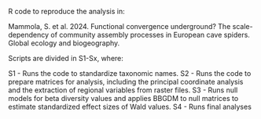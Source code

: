 R code to reproduce the analysis in:

Mammola, S. et al. 2024. Functional convergence underground? The scale-dependency of community assembly processes in European cave spiders. Global ecology and biogeography.

Scripts are divided in S1-Sx, where: 

S1 - Runs the code to standardize taxonomic names.
S2 - Runs the code to prepare matrices for analysis, including the principal coordinate analysis and the extraction of regional variables from raster files. 
S3 - Runs null models for beta diversity values and applies BBGDM to null matrices to estimate standardized effect sizes of Wald values.
S4 - Runs final analyses
